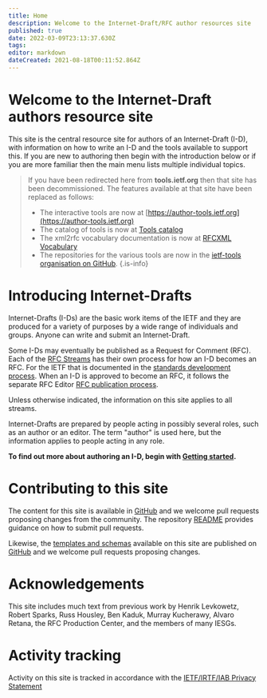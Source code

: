 ```yaml
---
title: Home
description: Welcome to the Internet-Draft/RFC author resources site
published: true
date: 2022-03-09T23:13:37.630Z
tags: 
editor: markdown
dateCreated: 2021-08-18T00:11:52.864Z
---
```


# Welcome to the Internet-Draft authors resource site

This site is the central resource site for authors of an Internet-Draft (I-D), with information on how to write an I-D and the tools available to support this. If you are new to authoring then begin with the introduction below or if you are more familiar then the main menu lists multiple individual topics.

> If you have been redirected here from **tools.ietf.org** then that site has been decommissioned.  The features available at that site have been replaced as follows:
>*  The interactive tools are now at [https://author-tools.ietf.org](https://author-tools.ietf.org)
>* The catalog of tools is now at [Tools catalog](/tools-catalog)
>* The xml2rfc vocabulary documentation is now at [RFCXML Vocabulary](/rfcxml-vocabulary)
>* The repositories for the various tools are now in the [ietf-tools organisation on GitHub](https://github.com/ietf-tools).
{.is-info}

# Introducing Internet-Drafts
Internet-Drafts (I-Ds) are the basic work items of the IETF and they are produced for a variety of purposes by a wide range of individuals and groups. Anyone can write and submit an Internet-Draft. 

Some I-Ds may eventually be published as a Request for Comment (RFC).  Each of the [RFC Streams](https://rfc-editor.org/info/rfc8729) has their own process for how an I-D becomes an RFC.  For the IETF that is documented in the [standards development process](https://www.ietf.org/standards/process/).  When an I-D is approved to become an RFC, it follows the separate RFC Editor [RFC publication process](https://www.rfc-editor.org/pubprocess/).

Unless otherwise indicated, the information on this site applies to all streams.

Internet-Drafts are prepared by people acting in possibly several roles, such as an author or an editor. The term "author" is used here, but the information applies to people acting in any role.

**To find out more about authoring an I-D, begin with [Getting started](/getting-started).**

# Contributing to this site
The content for this site is available in [GitHub](https://github.com/ietf-authors/authors.ietf.org) and we welcome pull requests proposing changes from the community. The repository [README](https://github.com/ietf-authors/authors.ietf.org/blob/main/README.md) provides guidance on how to submit pull requests.

Likewise, the [templates and schemas](/templates-and-schemas) available on this site are published on [GitHub](https://github.com/ietf-authors/rfcxml-templates-and-schemas) and we welcome pull requests proposing changes.

# Acknowledgements
This site includes much text from previous work by Henrik Levkowetz, Robert Sparks, Russ Housley, Ben Kaduk, Murray Kucherawy, Alvaro Retana, the RFC Production Center, and the members of many IESGs.

# Activity tracking
Activity on this site is tracked in accordance with the [IETF/IRTF/IAB Privacy Statement](https://www.ietf.org/privacy-statement/)


